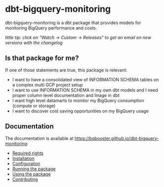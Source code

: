 # dbt-bigquery-monitoring

dbt-bigquery-monitoring is a dbt package that provides models for monitoring BigQuery performance and costs.

*little tip: click on "Watch -> Custom -> Releases" to get an email on new versions with the changelog*

## Is that package for me?
If one of those statements are true, this package is relevant:
- I want to have a consolidated view of INFORMATION SCHEMA tables on a complex multi GCP project setup
- I want to use INFORMATION SCHEMA in my own dbt models and I need proper column level documentation and linage in dbt
- I want high level datamarts to monitor my BigQuery consumption (compute or storage)
- I want to discover cost saving opportunities on my BigQuery usage

## Documentation

The documentation is available at https://bqbooster.github.io/dbt-bigquery-monitoring:
- [Required rights](https://bqbooster.github.io/dbt-bigquery-monitoring/required-rights)
- [Installation](https://bqbooster.github.io/dbt-bigquery-monitoring/installation)
- [Configuration](https://bqbooster.github.io/dbt-bigquery-monitoring/configuration)
- [Running the package](https://bqbooster.github.io/dbt-bigquery-monitoring/running-the-package)
- [Using the package](https://bqbooster.github.io/dbt-bigquery-monitoring/using-the-package)
- [Contributing](https://bqbooster.github.io/dbt-bigquery-monitoring/contributing)
